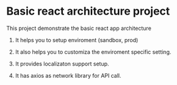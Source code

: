 # Basic react architecture project

This project demonstrate the basic react app architecture

1. It helps you to setup enviroment (sandbox, prod)

2. It also helps you to customiza the enviroment specific setting.

3. It provides localizaton support setup.

4. It has axios as network library for API call.



